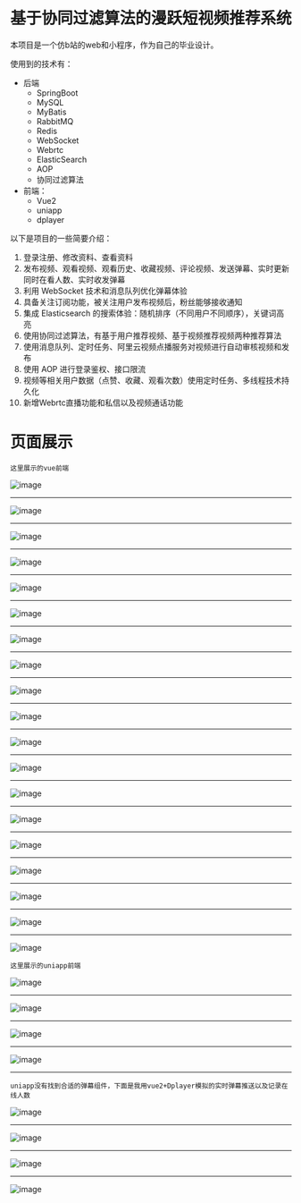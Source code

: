 # 基于协同过滤算法的漫跃短视频推荐系统

本项目是一个仿b站的web和小程序，作为自己的毕业设计。

使用到的技术有：
* 后端
  * SpringBoot
  * MySQL
  * MyBatis
  * RabbitMQ
  * Redis
  * WebSocket
  * Webrtc
  * ElasticSearch
  * AOP
  * 协同过滤算法
* 前端：
  * Vue2
  * uniapp
  * dplayer

以下是项目的一些简要介绍：
1. 登录注册、修改资料、查看资料
2. 发布视频、观看视频、观看历史、收藏视频、评论视频、发送弹幕、实时更新同时在看人数、实时收发弹幕
3. 利用 WebSocket 技术和消息队列优化弹幕体验
4. 具备关注订阅功能，被关注用户发布视频后，粉丝能够接收通知
5. 集成 Elasticsearch 的搜索体验：随机排序（不同用户不同顺序），关键词高亮
6. 使用协同过滤算法，有基于用户推荐视频、基于视频推荐视频两种推荐算法
7. 使用消息队列、定时任务、阿里云视频点播服务对视频进行自动审核视频和发布
8. 使用 AOP 进行登录鉴权、接口限流
9. 视频等相关用户数据（点赞、收藏、观看次数）使用定时任务、多线程技术持久化
10. 新增Webrtc直播功能和私信以及视频通话功能

# 页面展示

```text
这里展示的vue前端
```
![image](https://github.com/user-attachments/assets/65365149-6e11-4918-932b-2d3ea2935560)
***
![image](https://github.com/user-attachments/assets/f985b048-ecd1-4885-bfc0-fc1cb02cdab0)
***
![image](https://github.com/user-attachments/assets/67851326-62f9-4830-8e62-68b800fc306c)

***
![image](https://github.com/user-attachments/assets/d9bdfbeb-17dc-41a1-b9ea-79475691c7d2)
***
![image](https://github.com/user-attachments/assets/df39a7b3-94f7-4353-bd20-f44a2542ddf2)
***
![image](https://github.com/user-attachments/assets/8789212a-9f01-484c-b279-d6cb295f477b)
***
![image](https://github.com/user-attachments/assets/8e994afc-202f-483c-b20c-7db91f9d7aa4)
***
![image](https://github.com/user-attachments/assets/000978bd-4d7c-4545-8779-428a31c795df)
***
![image](https://github.com/user-attachments/assets/2bfc5f62-1019-4a59-b1d0-e14bfcd4ba47)
***

![image](https://github.com/user-attachments/assets/3e3e18b3-a563-4cb2-b2f7-0300afc498f7)
***

![image](https://github.com/user-attachments/assets/457d41b0-d328-4e47-8d6f-db083e9649a5)
***

![image](https://github.com/user-attachments/assets/21746d7e-3c88-4e07-a98b-7e1317bf1e1b)

***

![image](https://github.com/user-attachments/assets/aa47ea97-c201-4f5d-a4bb-ea830ada883d)
***

![image](https://github.com/user-attachments/assets/a02f6fd2-9f96-4973-91b1-4ca2df17046e)
***

![image](https://github.com/user-attachments/assets/20a1e314-8922-4869-a34b-4c3154a3ee7b)
***

![image](https://github.com/user-attachments/assets/daba8a5d-ace7-40c5-882a-bc25d4497429)
***

![image](https://github.com/user-attachments/assets/272a9e2e-dfd8-45d2-90e3-b4b6cb67e422)
***

![image](https://github.com/user-attachments/assets/d32b0f8e-fb11-42f8-97e2-69343f3b0057)
***

![image](https://github.com/user-attachments/assets/91477bcc-e431-4c64-aee0-7819dd55ed46)



```text
这里展示的uniapp前端
```
![image](https://github.com/heshixing/hbbili/assets/102710734/71d53149-97cc-4cbc-8157-384ec0717c1a)

***

![image](https://github.com/heshixing/hbbili/assets/102710734/a7f6a1f6-3ad4-4634-8fd0-895ae933de42)


***

![image](https://github.com/heshixing/hbbili/assets/102710734/a0004210-415f-40db-97e7-0d15fe0ce2c0)


***

![image](https://github.com/heshixing/hbbili/assets/102710734/2e1b1c69-6ecf-4857-8ba8-9f9b49c972ae)


***
```text
uniapp没有找到合适的弹幕组件，下面是我用vue2+Dplayer模拟的实时弹幕推送以及记录在线人数
```

![image](https://github.com/heshixing/hbbili/assets/102710734/49a0ea26-264d-483a-995c-24a01dbd6152)


***

![image](https://github.com/heshixing/hbbili/assets/102710734/183ee35d-f2b1-4c94-9647-8cac8e68a0ab)


***

![image](https://github.com/heshixing/hbbili/assets/102710734/e3c8cd91-32a7-4a05-a1d4-1b39aba307ea)


***
![image](https://github.com/heshixing/hbbili/assets/102710734/4d6df7c4-91a4-4a71-8d0d-e21e90d64fb4)


